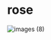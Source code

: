 # rose

![images (8)](https://github.com/priyanshiyadav250/rose/assets/165238700/477a784b-8d33-448e-b8bc-e2dac13bd456)
